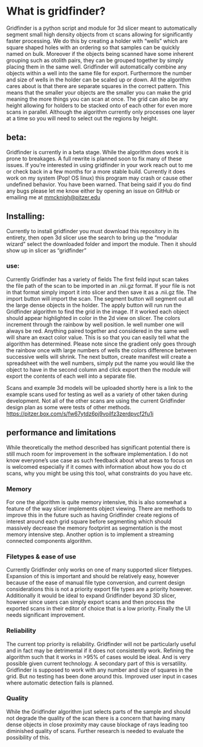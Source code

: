 # What is gridfinder?
Gridfinder is a python script and module for 3d slicer meant to automatically segment small high density objects from ct scans allowing for significantly faster processing. We do this by creating a holder with “wells” which are square shaped holes with an ordering so that samples can be quickly named on bulk. Moreover if the objects being scanned have some inherent grouping such as otolith pairs, they can be grouped together by simply placing them in the same well. Gridfinder will automatically combine any objects within a well into the same file for export. Furthermore the number and size of wells in the holder can be scaled up or down. All the algorithm cares about is that there are separate squares in the correct pattern. This means that the smaller your objects are the smaller you can make the grid meaning the more things you can scan at once. The grid can also be any height allowing for holders to be stacked onto of each other for even more scans in parallel. Although the algorithm currently only processes one layer at a time so you will need to select out the regions by height.
## beta:
Gridfinder is currently in a beta stage. While the algorithm does work it is prone to breakages. A full rewrite is planned soon to fix many of these issues. If you’re interested in using gridfinder in your work reach out to me or check back in a few months for a more stable build. Currently it does work on my system (Pop! OS linux) this program may crash or cause other undefined behavior. You have been warned. That being said if you do find any bugs please let me know either by opening an issue on GitHub or emailing me at mmcknigh@pitzer.edu
## Installing:
Currently to install gridfinder you must download this repository in its entirety, then open 3d slicer use the search to bring up the “modular wizard” select the downloaded folder and import the module. Then it should show up in slicer as “gridfinder”
### use:
Currently Gridfinder has a variety of fields
The first feild input scan takes the file path of the scan to be imported in an .nii.gz format. If your file is not in that format simply import it into slicer and then save it as a .nii.gz file. The import button will import the scan. The segment button will segment out all the large dense objects in the holder. The apply button will run run the Gridfinder algorithm to find the grid in the image. If it worked each object should appear highlighted in color in the 2d view on slicer. The colors increment through the rainbow by well position. Ie well number one will always be red. Anything paired together and considered in the same well will share an exact color value. This is so that you can easily tell what the algorithm has determined. Please note since the gradient only goes through the rainbow once with large numbers of wells the colors difference between successive wells will shrink. The next button, create manifest will create a spreadsheet with the well numbers, simply put the name you would like the object to have in the second column and click export then the module will export the contents of each well into a separate file.

Scans and example 3d models will be uploaded shortly here is a link to the example scans used for testing as well as a variety of other  taken during development. Not all of the other scans are using the current Gridfinder design plan as some were tests of other methods. https://pitzer.box.com/s/fw67ytdz6pj9voilfz3zerdpvcf2fu1i

## performance and limitations

While theoretically the method described has significant potential there is still much room for improvement in the software implementation. I do not know everyone’s use case as such feedback about what areas to focus on is welcomed especially if it comes with information about how you do ct scans, why you might be using this tool, what constraints do you have etc. 
### Memory
For one the algorithm is quite memory intensive, this is also somewhat a feature of the way slicer implements object viewing. There are methods to improve this in the future such as having Gridfinder create regions of interest around each grid square before segmenting which should massively decrease the memory footprint as segmentation is the most memory intensive step. Another option is to implement a streaming connected components algorithm.
### Filetypes & ease of use
Currently Gridfinder only works on one of many supported slicer filetypes. Expansion of this is important and should be relatively easy, however because of the ease of manual file type conversion, and current design considerations this is not a priority export file types are a priority however. Additionally it would be ideal to expand Gridfinder beyond 3D slicer, however since users can simply export scans and then process the exported scans in their editor of choice that is a low priority. Finally the UI needs significant improvement.
### Reliability
The current top priority is reliability. Gridfinder will not be particularly useful and in fact may be detrimental if it does not consistently work. Refining the algorithm such that it works in >95% of cases would be ideal. And is very possible given current technology. A secondary part of this is versatility. Gridfinder is supposed to work with any number and size of squares in the grid. But no testing has been done around this. Improved user input in cases where automatic detection fails is planned.

### Quality
While the Gridfinder algorithm just selects parts of the sample and should not degrade the quality of the scan there is a concern that having many dense objects in close proximity may cause blockage of rays leading too diminished quality of scans. Further research is needed to evaluate the possibility of this. 